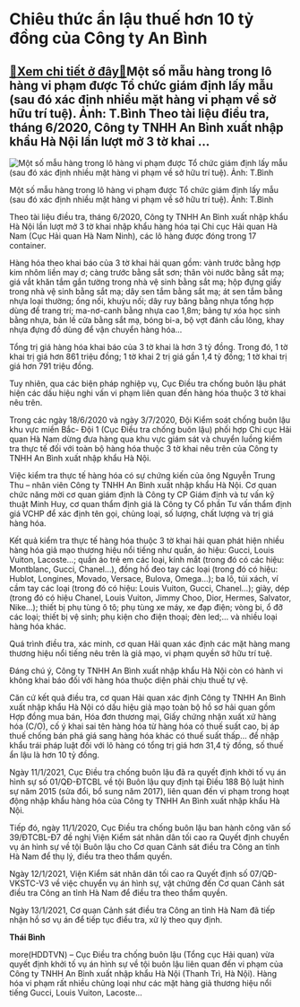 Chiêu thức ẩn lậu thuế hơn 10 tỷ đồng của Công ty An Bình
=========================================================

[:gift:Xem chi tiết ở đây:gift:](https://hddtvn.com/chieu-thuc-an-lau-thue-hon-10-ty-dong-cua-cong-ty-an-binh/)Một số mẫu hàng trong lô hàng vi phạm được Tổ chức giám định lấy mẫu (sau đó xác định nhiều mặt hàng vi phạm về sở hữu trí tuệ). Ảnh: T.Bình Theo tài liệu điều tra, tháng 6/2020, Công ty TNHH An Bình xuất nhập khẩu Hà Nội lần lượt mở 3 tờ khai …
-----------------------------------------------------------------------------------------------------------------------------------------------------------------------------------------------------------------------------------------------------





![Một số mẫu hàng trong lô hàng vi phạm được Tổ chức giám định lấy mẫu (sau đó xác định nhiều mặt hàng vi phạm về sở hữu trí tuệ). 	 	Ảnh: T.Bình](https://hddtvn.com/wp-content/uploads/2021/01/0438_9_moi.jpg "Một số mẫu hàng trong lô hàng vi phạm được Tổ chức giám định lấy mẫu (sau đó xác định nhiều mặt hàng vi phạm về sở hữu trí tuệ). 	 	Ảnh: T.Bình")


Một số mẫu hàng trong lô hàng vi phạm được Tổ chức giám định lấy mẫu (sau đó xác định nhiều mặt hàng vi phạm về sở hữu trí tuệ). Ảnh: T.Bình



Theo tài liệu điều tra, tháng 6/2020, Công ty TNHH An Bình xuất nhập khẩu Hà Nội lần lượt mở 3 tờ khai nhập khẩu hàng hóa tại Chi cục Hải quan Hà Nam (Cục Hải quan Hà Nam Ninh), các lô hàng được đóng trong 17 container.


Hàng hóa theo khai báo của 3 tờ khai hải quan gồm: vành trước bằng hợp kim nhôm liền may ơ; càng trước bằng sắt sơn; thân vòi nước bằng sắt mạ; giá vắt khăn tắm gắn tường trong nhà vệ sinh bằng sắt mạ; hộp đựng giấy trong nhà vệ sinh bằng sắt mạ; dây sen tắm bằng sắt mạ; át sen tắm bằng nhựa loại thường; ống nối, khuỷu nối; dây ruy băng bằng nhựa tổng hợp dùng để trang trí; ma-nơ-canh bằng nhựa cao 1,8m; bảng tự xóa học sinh bằng nhựa, bản lề cửa bằng sắt mạ, bóng bi-a, bộ vợt đánh cầu lông, khay nhựa đựng đồ dùng để vận chuyển hàng hóa…


Tổng trị giá hàng hóa khai báo của 3 tờ khai là hơn 3 tỷ đồng. Trong đó, 1 tờ khai trị giá hơn 861 triệu đồng; 1 tờ khai 2 trị giá gần 1,4 tỷ đồng; 1 tờ khai trị giá hơn 791 triệu đồng.


Tuy nhiên, qua các biện pháp nghiệp vụ, Cục Điều tra chống buôn lậu phát hiện các dấu hiệu nghi vấn vi phạm liên quan đến hàng hóa thuộc 3 tờ khai nêu trên.


Trong các ngày 18/6/2020 và ngày 3/7/2020, Đội Kiểm soát chống buôn lậu khu vực miền Bắc- Đội 1 (Cục Điều tra chống buôn lậu) phối hợp Chi cục Hải quan Hà Nam dừng đưa hàng qua khu vực giám sát và chuyển luồng kiểm tra thực tế đối với toàn bộ hàng hóa thuộc 3 tờ khai nêu trên của Công ty TNHH An Bình xuất nhập khẩu Hà Nội.


Việc kiểm tra thực tế hàng hóa có sự chứng kiến của ông Nguyễn Trung Thu – nhân viên Công ty TNHH An Bình xuất nhập khẩu Hà Nội. Cơ quan chức năng mời cơ quan giám định là Công ty CP Giám định và tư vấn kỹ thuật Minh Huy, cơ quan thẩm định giá là Công ty Cổ phần Tư vấn thẩm định giá VCHP để xác định tên gọi, chủng loại, số lượng, chất lượng và trị giá hàng hóa.


Kết quả kiểm tra thực tế hàng hóa thuộc 3 tờ khai hải quan phát hiện nhiều hàng hóa giả mạo thương hiệu nổi tiếng như quần, áo hiệu: Gucci, Louis Vuiton, Lacoste…; quần áo trẻ em các loại, kính mắt (trong đó có các hiệu: Montblanc, Gucci, Chanel…), đồng hồ đeo tay các loại (trong đó có hiệu: Hublot, Longines, Movado, Versace, Bulova, Omega…); ba lô, túi xách, ví cầm tay các loại (trong đó có hiệu: Louis Vuiton, Gucci, Chanel…); giày, dép (trong đó có hiệu Chanel, Louis Vuiton, Jimmy Choo, Dior, Hermes, Salvator, Nike…); thiết bị phụ tùng ô tô; phụ tùng xe máy, xe đạp điện; vòng bi, ổ đỡ các loại; thiết bị vệ sinh; phụ kiện cho điện thoại; đèn led;… và nhiều loại hàng hóa khác.


Quá trình điều tra, xác minh, cơ quan Hải quan xác định các mặt hàng mang thương hiệu nổi tiếng nêu trên là giả mạo, vi phạm quyền sở hữu trí tuệ.


Đáng chú ý, Công ty TNHH An Bình xuất nhập khẩu Hà Nội còn có hành vi không khai báo đối với hàng hóa thuộc diện phải chịu thuế tự vệ.


Căn cứ kết quả điều tra, cơ quan Hải quan xác định Công ty TNHH An Bình xuất nhập khẩu Hà Nội có dấu hiệu giả mạo toàn bộ hồ sơ hải quan gồm Hợp đồng mua bán, Hóa đơn thương mại, Giấy chứng nhận xuất xứ hàng hóa (C/O), cố ý khai sai tên hàng hóa từ hàng hóa có thuế suất cao, bị áp thuế chống bán phá giá sang hàng hóa khác có thuế suất thấp… để nhập khẩu trái pháp luật đối với lô hàng có tổng trị giá hơn 31,4 tỷ đồng, số thuế ẩn lậu là hơn 10 tỷ đồng.


Ngày 11/1/2021, Cục Điều tra chống buôn lậu đã ra quyết định khởi tố vụ án hình sự số 01/QĐ-ĐTCBL về tội Buôn lậu quy định tại Điều 188 Bộ luật hình sự năm 2015 (sửa đổi, bổ sung năm 2017), liên quan đến vi phạm trong hoạt động nhập khẩu hàng hóa của Công ty TNHH An Bình xuất nhập khẩu Hà Nội.


Tiếp đó, ngày 11/1/2020, Cục Điều tra chống buôn lậu ban hành công văn số 39/ĐTCBL-Đ7 đề nghị Viện Kiểm sát nhân dân tối cao ra Quyết định chuyển vụ án hình sự về tội Buôn lậu cho Cơ quan Cảnh sát điều tra Công an tỉnh Hà Nam để thụ lý, điều tra theo thẩm quyền.


Ngày 12/1/2021, Viện Kiểm sát nhân dân tối cao ra Quyết định số 07/QĐ-VKSTC-V3 về việc chuyển vụ án hình sự, vật chứng đến Cơ quan Cảnh sát điều tra Công an tỉnh Hà Nam để điều tra theo thẩm quyền.


Ngày 13/1/2021, Cơ quan Cảnh sát điều tra Công an tỉnh Hà Nam đã tiếp nhận hồ sơ vụ án để tiếp tục điều tra, xử lý theo quy định.




**Thái Bình**



more(HDDTVN) – Cục Điều tra chống buôn lậu (Tổng cục Hải quan) vừa quyết định khởi tố vụ án hình sự về tội buôn lậu liên quan đến vi phạm của Công ty TNHH An Bình xuất nhập khẩu Hà Nội (Thanh Trì, Hà Nội). Hàng hóa vi phạm rất nhiều chủng loại như các mặt hàng giả thương hiệu nổi tiếng Gucci, Louis Vuiton, Lacoste…

